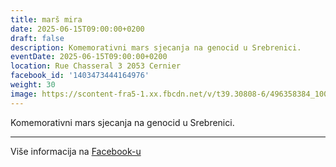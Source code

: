 ```yaml
---
title: marš mira
date: 2025-06-15T09:00:00+0200
draft: false
description: Komemorativni mars sjecanja na genocid u Srebrenici.
eventDate: 2025-06-15T09:00:00+0200
location: Rue Chasseral 3 2053 Cernier
facebook_id: '1403473444164976'
weight: 30
image: https://scontent-fra5-1.xx.fbcdn.net/v/t39.30808-6/496358384_1007574214836511_4806363768185633011_n.jpg?_nc_cat=102&ccb=1-7&_nc_sid=9e60e4&_nc_ohc=0ygI0x0QczMQ7kNvwEGaIDC&_nc_oc=Adn1z8cKO2GhsZr_8HohXYPoLf9mNOsosU2PCoKJnT850Jc6u_mePZbdOhxvJ9WJxCU&_nc_zt=23&_nc_ht=scontent-fra5-1.xx&edm=ABTKTjYEAAAA&_nc_gid=LkhrzC9t8SpQu3K-uySxzA&oh=00_AfRzmwtDxySYBvCM4bKjfZa0CcI_cOCG23FY_T0LoG8QQg&oe=687A30AE
---
```


Komemorativni mars sjecanja na genocid u Srebrenici.

---

Više informacija na [Facebook-u](https://facebook.com/events/1403473444164976)